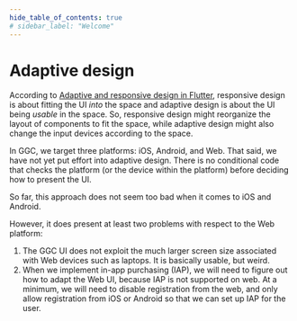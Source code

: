 ```yaml
---
hide_table_of_contents: true
# sidebar_label: "Welcome"
---
```


# Adaptive design

According to [Adaptive and responsive design in Flutter](https://docs.flutter.dev/ui/adaptive-responsive), responsive design is about fitting the UI *into* the space and adaptive design is about the UI being *usable* in the space.  So, responsive design might reorganize the layout of components to fit the space, while adaptive design might also change the input devices according to the space.

In GGC, we target three platforms: iOS, Android, and Web. That said, we have not yet put effort into adaptive design.  There is no conditional code that checks the platform (or the device within the platform) before deciding how to present the UI. 

So far, this approach does not seem too bad when it comes to iOS and Android. 

However, it does present at least two problems with respect to the Web platform:

1. The GGC UI does not exploit the much larger screen size associated with Web devices such as laptops.  It is basically usable, but weird.
2. When we implement in-app purchasing (IAP), we will need to figure out how to adapt the Web UI, because IAP is not supported on web. At a minimum, we will need to disable registration from the web, and only allow registration from iOS or Android so that we can set up IAP for the user. 


